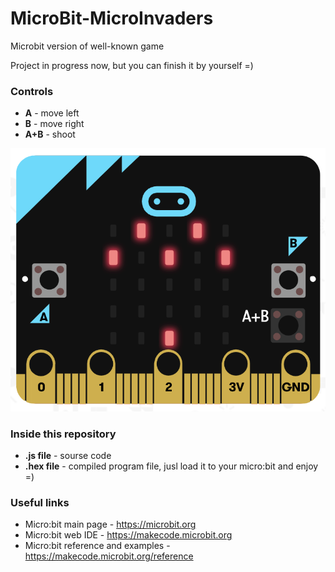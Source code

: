 # MicroBit-MicroInvaders
Microbit version of well-known game

Project in progress now, but you can finish it by yourself =)

### Controls
* **A**   - move left
* **B**   - move right
* **A+B**   - shoot

![screenshoot](https://github.com/GreyLabsDev/MicroBit-MicroInvaders/blob/master/screen.png)

### Inside this repository
* **.js file**   - sourse code
* **.hex file**  - compiled program file, jusl load it to your micro:bit and enjoy =)

### Useful links
- Micro:bit main page - https://microbit.org
- Micro:bit web IDE - https://makecode.microbit.org
- Micro:bit reference and examples - https://makecode.microbit.org/reference
